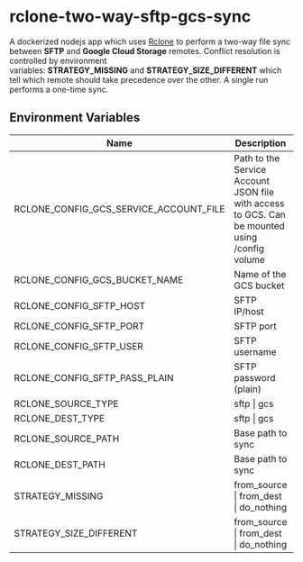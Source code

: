 # rclone-two-way-sftp-gcs-sync

A dockerized nodejs app which uses [Rclone](https://rclone.org/) to perform a two-way file sync between **SFTP** and **Google Cloud Storage** remotes. Conflict resolution is controlled by environment variables: **STRATEGY_MISSING** and **STRATEGY_SIZE_DIFFERENT** which tell which remote should take precedence over the other. A single run performs a one-time sync.

## Environment Variables

| Name                                       | Description                                                                                   | Default Value       |
| ------------------------------------------ | --------------------------------------------------------------------------------------------- | ------------------- |
| RCLONE\_CONFIG\_GCS\_SERVICE\_ACCOUNT_FILE | Path to the Service Account JSON file with access to GCS. Can be mounted using /config volume | /config/gcs_sa.json |
| RCLONE\_CONFIG\_GCS\_BUCKET\_NAME          | Name of the GCS bucket                                                                        | --                  |
| RCLONE\_CONFIG\_SFTP_HOST                  | SFTP IP/host                                                                                  | --                  |
| RCLONE\_CONFIG\_SFTP_PORT                  | SFTP port                                                                                     | 22                  |
| RCLONE\_CONFIG\_SFTP_USER                  | SFTP username                                                                                 | --                  |
| RCLONE\_CONFIG\_SFTP_PASS_PLAIN            | SFTP password (plain)                                                                         | --                  |
| RCLONE\_SOURCE\_TYPE                       | sftp \| gcs                                                                                    | --                  |
| RCLONE\_DEST\_TYPE                         | sftp \| gcs                                                                                    | --                  |
| RCLONE\_SOURCE\_PATH                       | Base path to sync                                                                             | /                   |
| RCLONE\_DEST\_PATH                         | Base path to sync                                                                             | /                   |
| STRATEGY_MISSING                           | from\_source \| from\_dest \| do_nothing                                                          | from\_source         |
| STRATEGY\_SIZE\_DIFFERENT                  | from\_source \| from\_dest \| do_nothing                                                        | from\_source         |
